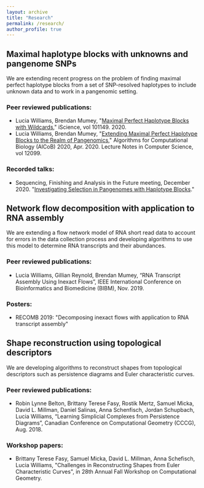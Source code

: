 ```yaml
---
layout: archive
title: "Research"
permalink: /research/
author_profile: true
---
```

## Maximal haplotype blocks with unknowns and pangenome SNPs
We are extending recent progress on the problem of finding maximal perfect
haplotype blocks from a set of SNP-resolved haplotypes to include unknown data
and to work in a pangenomic setting.

### Peer reviewed publications:
* Lucia Williams, Brendan Mumey, "[Maximal Perfect Haplotype Blocks with Wildcards](wildcard_haplotype_blocks.pdf),"
iScience, vol 101149. 2020.
* Lucia Williams, Brendan Mumey, "[Extending Maximal Perfect Haplotype Blocks
to the Realm of Pangenomics](pangenome_haplotype_blocks)," Algorithms for Computational Biology (AlCoB)
2020, Apr. 2020. Lecture Notes in Computer Science, vol 12099.

### Recorded talks:
* Sequencing, Finishing and Analysis in the Future meeting, December 2020.
	"[Investigating Selection in Pangenomes with Haplotype Blocks](https://youtu.be/A8NKUs8oVI4)."

## Network flow decomposition with application to RNA assembly
We are extending a flow network model of RNA short read data to account for
errors in the data collection process
and developing algorithms to use this model to determine RNA transcripts and their abundances.

### Peer reviewed publications:
* Lucia Williams, Gillian Reynold, Brendan Mumey,
“RNA Transcript Assembly Using Inexact Flows”,
IEEE International Conference on Bioinformatics and Biomedicine (BIBM),
Nov. 2019.

### Posters:
* RECOMB 2019: "Decomposing inexact flows with application to RNA transcript assembly"

## Shape reconstruction using topological descriptors
We are developing algorithms to reconstruct shapes from topological descriptors such as persistence diagrams
and Euler characteristic curves.

### Peer reviewed publications:
* Robin Lynne Belton, Brittany Terese Fasy, Rostik Mertz, Samuel Micka, David L. Millman, Daniel Salinas,
Anna Schenfisch, Jordan Schupbach, Lucia Williams,
“Learning Simplicial Complexes from Persistence Diagrams”,
Canadian Conference on Computational Geometry (CCCG),
Aug. 2018.

### Workshop papers:
* Brittany Terese Fasy, Samuel Micka, David L. Millman, Anna Schefisch, Lucia Williams,
"Challenges in Reconstructing Shapes from Euler Characteristic Curves",
in 28th Annual Fall Workshop on Computational Geometry.
